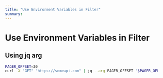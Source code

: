 ```yaml
---
title: "Use Environment Variables in Filter"
summary:
---
```


Use Environment Variables in Filter
===

Using jq arg
---

```bash
PAGER_OFFSET=20
curl -X "GET" "https://someapi.com" | jq --arg PAGER_OFFSET "$PAGER_OFFSET" '.items += [{"uid": "spotify:pager", "title": "spotify:next", "arg": "spotify:pager:20", "subtitle":("results from next page, current offset: "+ $PAGER_OFFSET)}]'
```
